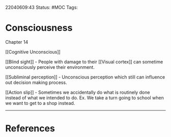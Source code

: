 22040609:43
Status: #MOC
Tags:

# Consciousness
Chapter 14

[[Cognitive Unconscious]]

[[Blind sight]] - People with damage to their [[Visual cortex]] can sometime unconsciously perceive their environment.

[[Subliminal perception]] - Unconscious perception which still can influence out decision making process.

[[Action slip]] - Sometimes we accidentally do what is routinely done instead of what we intended to do. Ex. We take a turn going to school when we want to get to a shop instead.


---
# References